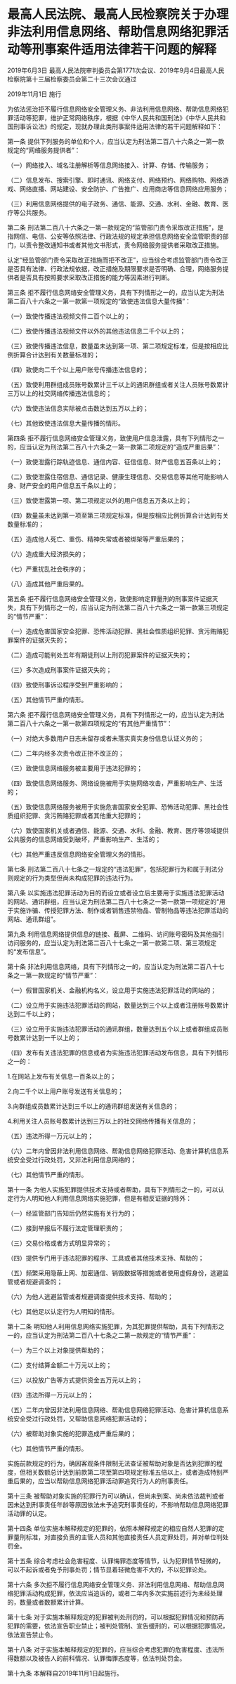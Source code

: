 # 最高人民法院、最高人民检察院关于办理非法利用信息网络、帮助信息网络犯罪活动等刑事案件适用法律若干问题的解释

2019年6月3日 最高人民法院审判委员会第1771次会议、2019年9月4日最高人民检察院第十三届检察委员会第二十三次会议通过

2019年11月1日 施行

为依法惩治拒不履行信息网络安全管理义务、非法利用信息网络、帮助信息网络犯罪活动等犯罪，维护正常网络秩序，根据《中华人民共和国刑法》《中华人民共和国刑事诉讼法》的规定，现就办理此类刑事案件适用法律的若干问题解释如下：

第一条 提供下列服务的单位和个人，应当认定为刑法第二百八十六条之一第一款规定的“网络服务提供者”：

（一）网络接入、域名注册解析等信息网络接入、计算、存储、传输服务；

（二）信息发布、搜索引擎、即时通讯、网络支付、网络预约、网络购物、网络游戏、网络直播、网站建设、安全防护、广告推广、应用商店等信息网络应用服务；

（三）利用信息网络提供的电子政务、通信、能源、交通、水利、金融、教育、医疗等公共服务。

第二条 刑法第二百八十六条之一第一款规定的“监管部门责令采取改正措施”，是指网信、电信、公安等依照法律、行政法规的规定承担信息网络安全监管职责的部门，以责令整改通知书或者其他文书形式，责令网络服务提供者采取改正措施。

认定“经监管部门责令采取改正措施而拒不改正”，应当综合考虑监管部门责令改正是否具有法律、行政法规依据，改正措施及期限要求是否明确、合理，网络服务提供者是否具有按照要求采取改正措施的能力等因素进行判断。

第三条 拒不履行信息网络安全管理义务，具有下列情形之一的，应当认定为刑法第二百八十六条之一第一款第一项规定的“致使违法信息大量传播”：

（一）致使传播违法视频文件二百个以上的；

（二）致使传播违法视频文件以外的其他违法信息二千个以上的；

（三）致使传播违法信息，数量虽未达到第一项、第二项规定标准，但是按相应比例折算合计达到有关数量标准的；

（四）致使向二千个以上用户账号传播违法信息的；

（五）致使利用群组成员账号数累计三千以上的通讯群组或者关注人员账号数累计三万以上的社交网络传播违法信息的；

（六）致使违法信息实际被点击数达到五万以上的；

（七）其他致使违法信息大量传播的情形。

第四条 拒不履行信息网络安全管理义务，致使用户信息泄露，具有下列情形之一的，应当认定为刑法第二百八十六条之一第一款第二项规定的“造成严重后果”：

（一）致使泄露行踪轨迹信息、通信内容、征信信息、财产信息五百条以上的；

（二）致使泄露住宿信息、通信记录、健康生理信息、交易信息等其他可能影响人身、财产安全的用户信息五千条以上的；

（三）致使泄露第一项、第二项规定以外的用户信息五万条以上的；

（四）数量虽未达到第一项至第三项规定标准，但是按相应比例折算合计达到有关数量标准的；

（五）造成他人死亡、重伤、精神失常或者被绑架等严重后果的；

（六）造成重大经济损失的；

（七）严重扰乱社会秩序的；

（八）造成其他严重后果的。

第五条 拒不履行信息网络安全管理义务，致使影响定罪量刑的刑事案件证据灭失，具有下列情形之一的，应当认定为刑法第二百八十六条之一第一款第三项规定的“情节严重”：

（一）造成危害国家安全犯罪、恐怖活动犯罪、黑社会性质组织犯罪、贪污贿赂犯罪案件的证据灭失的；

（二）造成可能判处五年有期徒刑以上刑罚犯罪案件的证据灭失的；

（三）多次造成刑事案件证据灭失的；

（四）致使刑事诉讼程序受到严重影响的；

（五）其他情节严重的情形。

第六条 拒不履行信息网络安全管理义务，具有下列情形之一的，应当认定为刑法第二百八十六条之一第一款第四项规定的“有其他严重情节”：

（一）对绝大多数用户日志未留存或者未落实真实身份信息认证义务的；

（二）二年内经多次责令改正拒不改正的；

（三）致使信息网络服务被主要用于违法犯罪的；

（四）致使信息网络服务、网络设施被用于实施网络攻击，严重影响生产、生活的；

（五）致使信息网络服务被用于实施危害国家安全犯罪、恐怖活动犯罪、黑社会性质组织犯罪、贪污贿赂犯罪或者其他重大犯罪的；

（六）致使国家机关或者通信、能源、交通、水利、金融、教育、医疗等领域提供公共服务的信息网络受到破坏，严重影响生产、生活的；

（七）其他严重违反信息网络安全管理义务的情形。

第七条 刑法第二百八十七条之一规定的“违法犯罪”，包括犯罪行为和属于刑法分则规定的行为类型但尚未构成犯罪的违法行为。

第八条 以实施违法犯罪活动为目的而设立或者设立后主要用于实施违法犯罪活动的网站、通讯群组，应当认定为刑法第二百八十七条之一第一款第一项规定的“用于实施诈骗、传授犯罪方法、制作或者销售违禁物品、管制物品等违法犯罪活动的网站、通讯群组”。

第九条 利用信息网络提供信息的链接、截屏、二维码、访问账号密码及其他指引访问服务的，应当认定为刑法第二百八十七条之一第一款第二项、第三项规定的“发布信息”。

第十条 非法利用信息网络，具有下列情形之一的，应当认定为刑法第二百八十七条之一第一款规定的“情节严重”：

（一）假冒国家机关、金融机构名义，设立用于实施违法犯罪活动的网站的；

（二）设立用于实施违法犯罪活动的网站，数量达到三个以上或者注册账号数累计达到二千以上的；

（三）设立用于实施违法犯罪活动的通讯群组，数量达到五个以上或者群组成员账号数累计达到一千以上的；

（四）发布有关违法犯罪的信息或者为实施违法犯罪活动发布信息，具有下列情形之一的：

1.在网站上发布有关信息一百条以上的；

2.向二千个以上用户账号发送有关信息的；

3.向群组成员数累计达到三千以上的通讯群组发送有关信息的；

4.利用关注人员账号数累计达到三万以上的社交网络传播有关信息的；

（五）违法所得一万元以上的；

（六）二年内曾因非法利用信息网络、帮助信息网络犯罪活动、危害计算机信息系统安全受过行政处罚，又非法利用信息网络的；

（七）其他情节严重的情形。

第十一条 为他人实施犯罪提供技术支持或者帮助，具有下列情形之一的，可以认定行为人明知他人利用信息网络实施犯罪，但是有相反证据的除外：

（一）经监管部门告知后仍然实施有关行为的；

（二）接到举报后不履行法定管理职责的；

（三）交易价格或者方式明显异常的；

（四）提供专门用于违法犯罪的程序、工具或者其他技术支持、帮助的；

（五）频繁采用隐蔽上网、加密通信、销毁数据等措施或者使用虚假身份，逃避监管或者规避调查的；

（六）为他人逃避监管或者规避调查提供技术支持、帮助的；

（七）其他足以认定行为人明知的情形。

第十二条 明知他人利用信息网络实施犯罪，为其犯罪提供帮助，具有下列情形之一的，应当认定为刑法第二百八十七条之二第一款规定的“情节严重”：

（一）为三个以上对象提供帮助的；

（二）支付结算金额二十万元以上的；

（三）以投放广告等方式提供资金五万元以上的；

（四）违法所得一万元以上的；

（五）二年内曾因非法利用信息网络、帮助信息网络犯罪活动、危害计算机信息系统安全受过行政处罚，又帮助信息网络犯罪活动的；

（六）被帮助对象实施的犯罪造成严重后果的；

（七）其他情节严重的情形。

实施前款规定的行为，确因客观条件限制无法查证被帮助对象是否达到犯罪的程度，但相关数额总计达到前款第二项至第四项规定标准五倍以上，或者造成特别严重后果的，应当以帮助信息网络犯罪活动罪追究行为人的刑事责任。

第十三条 被帮助对象实施的犯罪行为可以确认，但尚未到案、尚未依法裁判或者因未达到刑事责任年龄等原因依法未予追究刑事责任的，不影响帮助信息网络犯罪活动罪的认定。

第十四条 单位实施本解释规定的犯罪的，依照本解释规定的相应自然人犯罪的定罪量刑标准，对直接负责的主管人员和其他直接责任人员定罪处罚，并对单位判处罚金。

第十五条 综合考虑社会危害程度、认罪悔罪态度等情节，认为犯罪情节轻微的，可以不起诉或者免予刑事处罚；情节显着轻微危害不大的，不以犯罪论处。

第十六条 多次拒不履行信息网络安全管理义务、非法利用信息网络、帮助信息网络犯罪活动构成犯罪，依法应当追诉的，或者二年内多次实施前述行为未经处理的，数量或者数额累计计算。

第十七条 对于实施本解释规定的犯罪被判处刑罚的，可以根据犯罪情况和预防再犯罪的需要，依法宣告职业禁止；被判处管制、宣告缓刑的，可以根据犯罪情况，依法宣告禁止令。

第十八条 对于实施本解释规定的犯罪的，应当综合考虑犯罪的危害程度、违法所得数额以及被告人的前科情况、认罪悔罪态度等，依法判处罚金。

第十九条 本解释自2019年11月1日起施行。
